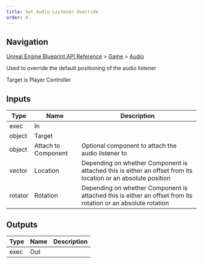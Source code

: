 ```yaml
---
title: Set Audio Listener Override
order: 4
---
```

## Navigation

[Unreal Engine Blueprint API Reference](https://dev.epicgames.com/documentation/en-us/unreal-engine/BlueprintAPI) > [Game](https://dev.epicgames.com/documentation/en-us/unreal-engine/BlueprintAPI/Game) > [Audio](https://dev.epicgames.com/documentation/en-us/unreal-engine/BlueprintAPI/Game/Audio)

Used to override the default positioning of the audio listener

Target is Player Controller

## Inputs

| Type | Name | Description |
| --- | --- | --- |
| exec | In |  |
| object | Target |  |
| object | Attach to Component | Optional component to attach the audio listener to |
| vector | Location | Depending on whether Component is attached this is either an offset from its location or an absolute position |
| rotator | Rotation | Depending on whether Component is attached this is either an offset from its rotation or an absolute rotation |

## Outputs

| Type | Name | Description |
| --- | --- | --- |
| exec | Out |  |
